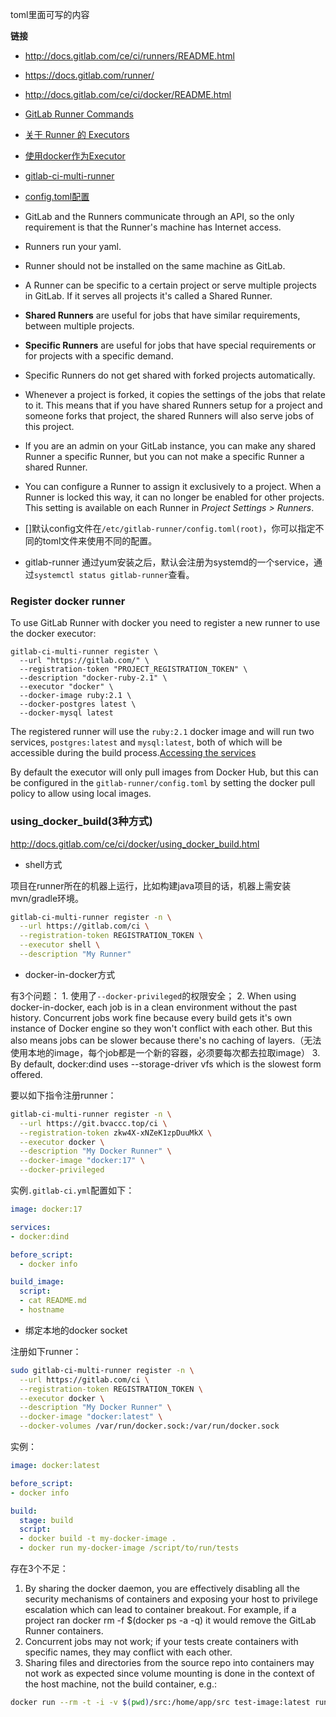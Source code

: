 
toml里面可写的内容


**链接**

- http://docs.gitlab.com/ce/ci/runners/README.html
- https://docs.gitlab.com/runner/
- http://docs.gitlab.com/ce/ci/docker/README.html
- [GitLab Runner Commands](https://docs.gitlab.com/runner/commands/README.html)
- [关于 Runner 的 Executors](https://docs.gitlab.com/runner/executors/README.html)
- [使用docker作为Executor](https://docs.gitlab.com/runner/executors/docker.html)
- [gitlab-ci-multi-runner](https://gitlab.com/gitlab-org/gitlab-ci-multi-runner/tree/master/docs)
- [config.toml配置](https://docs.gitlab.com/runner/configuration/advanced-configuration.html)

- GitLab and the Runners communicate through an API, so the only requirement is that the Runner's machine has Internet access.
- Runners run your yaml.
- Runner should not be installed on the same machine as GitLab.
- A Runner can be specific to a certain project or serve multiple projects in GitLab. If it serves all projects it's called a Shared Runner.
- **Shared Runners** are useful for jobs that have similar requirements, between multiple projects.
- **Specific Runners** are useful for jobs that have special requirements or for projects with a specific demand. 
- Specific Runners do not get shared with forked projects automatically.
- Whenever a project is forked, it copies the settings of the jobs that relate to it. This means that if you have shared Runners setup for a project and someone forks that project, the shared Runners will also serve jobs of this project.
- If you are an admin on your GitLab instance, you can make any shared Runner a specific Runner, but you can not make a specific Runner a shared Runner.
- You can configure a Runner to assign it exclusively to a project. When a Runner is locked this way, it can no longer be enabled for other projects. This setting is available on each Runner in *Project Settings > Runners*.
- []默认config文件在`/etc/gitlab-runner/config.toml(root)`，你可以指定不同的toml文件来使用不同的配置。
- gitlab-runner 通过yum安装之后，默认会注册为systemd的一个service，通过`systemctl status gitlab-runner`查看。


### Register docker runner 

To use GitLab Runner with docker you need to register a new runner to use the docker executor:

```
gitlab-ci-multi-runner register \
  --url "https://gitlab.com/" \
  --registration-token "PROJECT_REGISTRATION_TOKEN" \
  --description "docker-ruby-2.1" \
  --executor "docker" \
  --docker-image ruby:2.1 \
  --docker-postgres latest \
  --docker-mysql latest
```

The registered runner will use the `ruby:2.1` docker image and will run two services, `postgres:latest` and `mysql:latest`, both of which will be accessible during the build process.[Accessing the services](http://docs.gitlab.com/ce/ci/docker/using_docker_images.html#accessing-the-services)

By default the executor will only pull images from Docker Hub, but this can be configured in the `gitlab-runner/config.toml` by setting the docker pull policy to allow using local images.


### using_docker_build(3种方式)

http://docs.gitlab.com/ce/ci/docker/using_docker_build.html

- shell方式

项目在runner所在的机器上运行，比如构建java项目的话，机器上需安装mvn/gradle环境。

```sh
gitlab-ci-multi-runner register -n \
  --url https://gitlab.com/ci \
  --registration-token REGISTRATION_TOKEN \
  --executor shell \
  --description "My Runner"
```


- docker-in-docker方式

有3个问题：
    1. 使用了`--docker-privileged`的权限安全；
    2. When using docker-in-docker, each job is in a clean environment without the past history. Concurrent jobs work fine because every build gets it's own instance of Docker engine so they won't conflict with each other. But this also means jobs can be slower because there's no caching of layers.（无法使用本地的image，每个job都是一个新的容器，必须要每次都去拉取image）
    3. By default, docker:dind uses --storage-driver vfs which is the slowest form offered. 

要以如下指令注册runner：

```sh
gitlab-ci-multi-runner register -n \
  --url https://git.bvaccc.top/ci \
  --registration-token zkw4X-xNZeK1zpDuuMkX \
  --executor docker \
  --description "My Docker Runner" \
  --docker-image "docker:17" \
  --docker-privileged
```

实例`.gitlab-ci.yml`配置如下：

```yml
image: docker:17

services:
- docker:dind

before_script:
  - docker info

build_image:
  script:
  - cat README.md
  - hostname
```


- 绑定本地的docker socket

注册如下runner：

```sh
sudo gitlab-ci-multi-runner register -n \
  --url https://gitlab.com/ci \
  --registration-token REGISTRATION_TOKEN \
  --executor docker \
  --description "My Docker Runner" \
  --docker-image "docker:latest" \
  --docker-volumes /var/run/docker.sock:/var/run/docker.sock
```

实例：

```yml
image: docker:latest

before_script:
- docker info

build:
  stage: build
  script:
  - docker build -t my-docker-image .
  - docker run my-docker-image /script/to/run/tests
```

存在3个不足：

1. By sharing the docker daemon, you are effectively disabling all the security mechanisms of containers and exposing your host to privilege escalation which can lead to container breakout. For example, if a project ran docker rm -f $(docker ps -a -q) it would remove the GitLab Runner containers.
1. Concurrent jobs may not work; if your tests create containers with specific names, they may conflict with each other.
1. Sharing files and directories from the source repo into containers may not work as expected since volume mounting is done in the context of the host machine, not the build container, e.g.:
```sh
docker run --rm -t -i -v $(pwd)/src:/home/app/src test-image:latest run_app_tests
```

